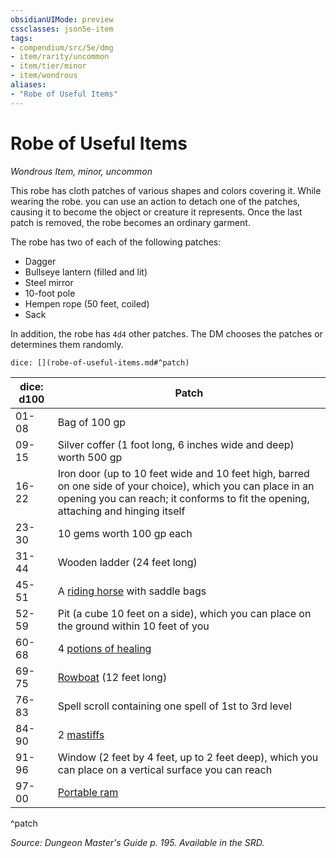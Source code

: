 ```yaml
---
obsidianUIMode: preview
cssclasses: json5e-item
tags:
- compendium/src/5e/dmg
- item/rarity/uncommon
- item/tier/minor
- item/wondrous
aliases: 
- "Robe of Useful Items"
---
```

# Robe of Useful Items
*Wondrous Item, minor, uncommon*  


This robe has cloth patches of various shapes and colors covering it. While wearing the robe. you can use an action to detach one of the patches, causing it to become the object or creature it represents. Once the last patch is removed, the robe becomes an ordinary garment.

The robe has two of each of the following patches:

- Dagger  
- Bullseye lantern (filled and lit)  
- Steel mirror  
- 10-foot pole  
- Hempen rope (50 feet, coiled)  
- Sack  

In addition, the robe has `4d4` other patches. The DM chooses the patches or determines them randomly.

`dice: [](robe-of-useful-items.md#^patch)`

| dice: d100 | Patch |
|------------|-------|
| 01-08 | Bag of 100 gp |
| 09-15 | Silver coffer (1 foot long, 6 inches wide and deep) worth 500 gp |
| 16-22 | Iron door (up to 10 feet wide and 10 feet high, barred on one side of your choice), which you can place in an opening you can reach; it conforms to fit the opening, attaching and hinging itself |
| 23-30 | 10 gems worth 100 gp each |
| 31-44 | Wooden ladder (24 feet long) |
| 45-51 | A [riding horse](5E2014官方资源/bestiary/beast/riding-horse.md) with saddle bags |
| 52-59 | Pit (a cube 10 feet on a side), which you can place on the ground within 10 feet of you |
| 60-68 | 4 [potions of healing](5E2014官方资源/items/potion-of-healing.md) |
| 69-75 | [Rowboat](5E2014官方资源/items/rowboat.md) (12 feet long) |
| 76-83 | Spell scroll containing one spell of 1st to 3rd level |
| 84-90 | 2 [mastiffs](5E2014官方资源/bestiary/beast/mastiff.md) |
| 91-96 | Window (2 feet by 4 feet, up to 2 feet deep), which you can place on a vertical surface you can reach |
| 97-00 | [Portable ram](5E2014官方资源/items/portable-ram.md) |
^patch

*Source: Dungeon Master's Guide p. 195. Available in the SRD.*